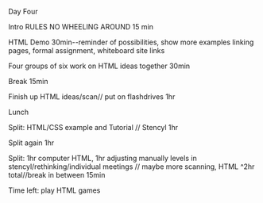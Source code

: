 Day Four

Intro   RULES NO WHEELING AROUND 15 min

HTML Demo 30min--reminder of possibilities, show more examples
linking pages, formal assignment, whiteboard site links

Four groups of six work on HTML ideas together 30min

Break 15min

Finish up HTML ideas/scan// put on flashdrives 1hr 

Lunch

Split: HTML/CSS example and Tutorial // Stencyl 1hr

Split again 1hr

Split: 1hr computer HTML, 
1hr adjusting manually levels in stencyl/rethinking/individual meetings // maybe more scanning, HTML
^2hr total//break in between 15min

Time left: play HTML games







